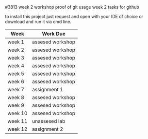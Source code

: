 #3813 week 2 workshop proof of git usage
week 2 tasks for github

to install this project just request and open with your IDE of choice or 
download and run it via cmd line.

Week | Work Due
--|--
week 1 | assesed workshop
week 2 | assesed workshop
week 3 | assesed workshop
week 4 | assesed workshop
week 5 | assesed workshop
week 6 | assesed workshop
week 7 | assignment 1 
week 8 | assesed workshop
week 9 | assesed workshop
week 10 | assesed workshop
week 11 | unassesed lab
week 12 | assignment 2
